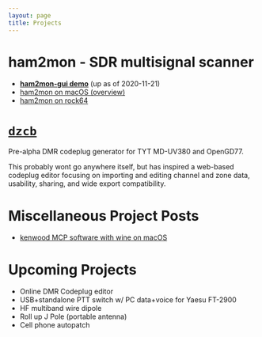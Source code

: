 ```yaml
---
layout: page
title: Projects
---
```


# ham2mon - SDR multisignal scanner

* [**ham2mon-gui demo**](http://sdrock.0x26.net:8080) (up as of 2020-11-21)
* [ham2mon on macOS (overview)](/_posts/2020-09-11-ham2mon-multi-channel-scanner.md)
* [ham2mon on rock64](/_posts/2020-09-14-ham2mon-rock64-setup.md)

# [`dzcb`](https://github.com/masenf/dzcb/tree/rewrite)

Pre-alpha DMR codeplug generator for TYT MD-UV380 and OpenGD77.

This probably wont go anywhere itself, but has inspired a web-based
codeplug editor focusing on importing and editing channel and zone data,
usability, sharing, and wide export compatibility.

# Miscellaneous Project Posts

* [kenwood MCP software with wine on macOS](/_posts/2020-09-18-kenwood-software-and-wine.md)

# Upcoming Projects

* Online DMR Codeplug editor
* USB+standalone PTT switch w/ PC data+voice for Yaesu FT-2900
* HF multiband wire dipole
* Roll up J Pole (portable antenna)
* Cell phone autopatch
